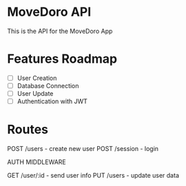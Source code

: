 # MoveDoro API

This is the API for the MoveDoro App

# Features Roadmap

- [ ] User Creation
- [ ] Database Connection
- [ ] User Update
- [ ] Authentication with JWT

# Routes

POST /users - create new user
POST /session - login

AUTH MIDDLEWARE

GET /user/:id - send user info
PUT /users - update user data
